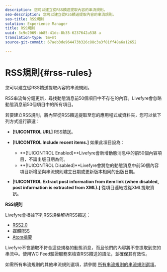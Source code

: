 ```yaml
---
description: 您可以建立從RSS饋送提取內容的串流規則。
seo-description: 您可以建立從RSS饋送提取內容的串流規則。
seo-title: RSS規則
solution: Experience Manager
title: RSS規則
uuid: 3c9e2069-bb85-41dc-8b35-6237642a538 a
translation-type: tm+mt
source-git-commit: 67aeb3de964473b326c88c3a3f81ff48a6a12652

---
```



# RSS規則{#rss-rules}

您可以建立從RSS饋送提取內容的串流規則。

RSS串流每分鐘更新，尋找動態消息前50個項目中不存在的內容。Livefyre會忽略動態消息前50個項目中的所有項目。

若要建立RSS規則，將內容從RSS饋送提取至您的應用程式或資料夾，您可以依下列方式進行篩選：

* **[!UICONTROL URL]** RSS饋送。
* **[!UICONTROL Include recent items.]** 如果此項目設為：

   * **[!UICONTROL Enabled]**Livefyre會新增動態消息中的前50個內容項目，不論出版日期為何。
   * **[!UICONTROL Disabled]**Livefyre會將您的動態消息中前50個內容項目新增至與串流規則建立日期或更新版本相同的出版日期。

* **[!UICONTROL Extract post information from item link (when disabled, post information is extracted from XML).]** 從項目連結或從XML提取資訊。

**RSS規則**

Livefyre會根據下列RSS規格解析RSS饋送：

* [RSS2.0](https://en.wikipedia.org/wiki/RSS)
* [媒體RSS](https://en.wikipedia.org/wiki/Media_RSS)
* [Atom摘要](https://validator.w3.org/feed/docs/atom.html)

Livefyre不會讀取不符合這些規格的動態消息，而且他們的內容將不會提取到您的串流中。使用WC Feed驗證服務來檢查RSS饋送的語法，並確保其有效性。

如需所有串流規則的其他串流規則選項，請參閱 [所有串流規則的串流規則選項](../c-streams/c-stream-rule-options-for-all-stream-rules.md#c_stream_rule_options_for_all_stream_rules)。
